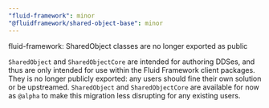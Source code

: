 ```yaml
---
"fluid-framework": minor
"@fluidframework/shared-object-base": minor
---
```


fluid-framework: SharedObject classes are no longer exported as public

`SharedObject` and `SharedObjectCore` are intended for authoring DDSes, and thus are only intended for use within the Fluid Framework client packages.
They is no longer publicly exported: any users should fine their own solution or be upstreamed.
`SharedObject` and `SharedObjectCore` are available for now as `@alpha` to make this migration less disrupting for any existing users.
